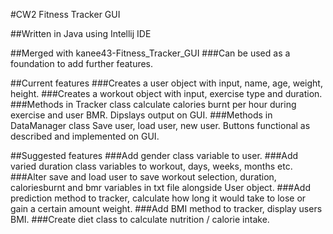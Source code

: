 #CW2 Fitness Tracker GUI

##Written in Java using Intellij IDE

##Merged with kanee43-Fitness_Tracker_GUI
###Can be used as a foundation to add further features.

##Current features
###Creates a user object with input, name, age, weight, height. 
###Creates a workout object with input, exercise type and duration.
###Methods in Tracker class calculate calories burnt per hour during exercise and user BMR. Dipslays output on GUI.
###Methods in DataManager class Save user, load user, new user. Buttons functional as described and implemented on GUI.

##Suggested features
###Add gender class variable to user.
###Add varied duration class variables to workout, days, weeks, months etc.
###Alter save and load user to save workout selection, duration, caloriesburnt and bmr variables in txt file alongside User object.
###Add prediction method to tracker, calculate how long it would take to lose or gain a certain amount weight. 
###Add BMI method to tracker, display users BMI. 
###Create diet class to calculate nutrition / calorie intake.

